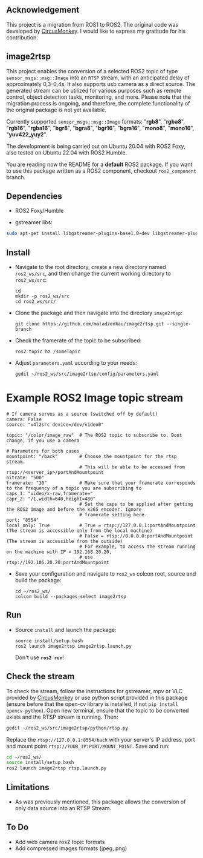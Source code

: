 ## Acknowledgement
This project is a migration from ROS1 to ROS2. The original code was developed by [CircusMonkey](https://github.com/CircusMonkey/ros_rtsp/tree/master). I would like to express my gratitude for his contribution.

## image2rtsp
This project enables the conversion of a selected ROS2 topic of type `sensor_msgs::msg::Image` into an `RTSP` stream, with an anticipated delay of approximately 0,3-0,4s. It also supports usb camera as a direct source. The generated stream can be utilized for various purposes such as remote control, object detection tasks, monitoring, and more. Please note that the migration process is ongoing, and therefore, the complete functionality of the original package is not yet available.

Currently supported `sensor_msgs::msg::Image` formats: "**rgb8**", "**rgba8**", "**rgb16**", "**rgba16**", "**bgr8**", "**bgra8**", "**bgr16**", "**bgra16**", "**mono8**", "**mono16**", "**yuv422_yuy2**".

The development is being carried out on Ubuntu 20.04 with ROS2 Foxy, also tested on Ubuntu 22.04 with ROS2 Humble.

You are reading now the README for a **default** ROS2 package. If you want to use this package written as a ROS2 component, checkout `ros2_component` branch. 
## Dependencies
- ROS2 Foxy/Humble

- gstreamer libs:
```bash
sudo apt-get install libgstreamer-plugins-base1.0-dev libgstreamer-plugins-good1.0-dev libgstreamer-plugins-bad1.0-dev libgstrtspserver-1.0-dev gstreamer1.0-plugins-ugly gstreamer1.0-plugins-bad
```
## Install
  - Navigate to the root directory, create a new directory named `ros2_ws/src`, and then change the current working directory to `ros2_ws/src`:
      ```bashrc
      cd
      mkdir -p ros2_ws/src
      cd ros2_ws/src/
      ```
  - Clone the package and then navigate into the directory `image2rtsp`:
      ```bashrc
      git clone https://github.com/maladzenkau/image2rtsp.git --single-branch
      ```
  - Check the framerate of the topic to be subscribed:
      ```bashrc
      ros2 topic hz /someTopic
      ```  
  - Adjust  `parameters.yaml` according to your needs:
      ```bashrc
      gedit ~/ros2_ws/src/image2rtsp/config/parameters.yaml
      ```
# Example ROS2 Image topic stream

    # If camera serves as a source (switched off by default)
    camera: False      
    source: "v4l2src device=/dev/video0"
    
    topic: "/color/image_raw"  # The ROS2 topic to subscribe to. Dont change, if you use a camera

    # Parameters for both cases
    mountpoint: "/back"        # Choose the mountpoint for the rtsp stream. 
                               # This will be able to be accessed from rtsp://<server_ip>/portAndMountpoint
    bitrate: "500"
    framerate: "30"            # Make sure that your framerate corresponds to the frequency of a topic you are subscribing to
    caps_1: "video/x-raw,framerate="
    capr_2: "/1,width=640,height=480"
                               # Set the caps to be applied after getting the ROS2 Image and before the x265 encoder. Ignore
                               # framerate setting here.
    port: "8554"
    local_only: True           # True = rtsp://127.0.0.1:portAndMountpoint (The stream is accessible only from the local machine)
                               # False = rtsp://0.0.0.0:portAndMountpoint (The stream is accessible from the outside) 
                               # For example, to access the stream running on the machine with IP = 192.168.20.20,
                               # use rtsp://192.186.20.20:portAndMountpoint
  - Save your configuration and navigate to `ros2_ws` colcon root, source and build the package:
      ```bashrc
      cd ~/ros2_ws/
      colcon build --packages-select image2rtsp
      ```
## Run
  - Source `install` and launch the package:
      ```bashrc
      source install/setup.bash
      ros2 launch image2rtsp image2rtsp.launch.py 
      ```
      Don't use **`ros2 run`**!
    
## Check the stream
To check the stream, follow the instructions for gstreamer, mpv or VLC provided by [CircusMonkey](https://github.com/CircusMonkey/ros_rtsp/blob/master/README.md) or use python script provided in this package (ensure before that the open-cv library is installed, if not `pip install opencv-python`). Open new terminal, ensure that the topic to be converted exists and the RTSP stream is running. Then:
```bash
gedit ~/ros2_ws/src/image2rtsp/python/rtsp.py
```
Replace the `rtsp://127.0.0.1:8554/back` with your server's IP address, port and mount point `rtsp://YOUR_IP:PORT/MOUNT_POINT`. Save and run:
```bash
cd ~/ros2_ws/
source install/setup.bash
ros2 launch image2rtsp rtsp.launch.py 
```
## Limitations
- As was previously mentioned, this package allows the conversion of only data source into an RTSP Stream.
## To Do
- Add web camera ros2 topic formats
- Add compressed images formats (jpeg, png)
